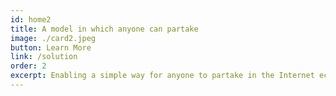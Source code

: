 ```yaml
---
id: home2
title: A model in which anyone can partake
image: ./card2.jpeg
button: Learn More
link: /solution
order: 2
excerpt: Enabling a simple way for anyone to partake in the Internet economy. All you need to get started is a node, plug it into an electricity outlet, and to connect it to your network coverage.
---
```

